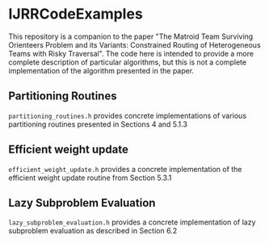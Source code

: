 # IJRRCodeExamples

This repository is a companion to the paper "The Matroid Team Surviving Orienteers Problem and its Variants: Constrained Routing of Heterogeneous Teams with Risky Traversal".  The code here is intended to provide a more complete description of particular algorithms, but this is not a complete implementation of the algorithm presented in the paper.

## Partitioning Routines

`partitioning_routines.h` provides concrete implementations of various partitioning routines presented in Sections 4 and 5.1.3

## Efficient weight update

`efficient_weight_update.h` provides a concrete implementation of the efficient weight update routine from Section 5.3.1

## Lazy Subproblem Evaluation

`lazy_subproblem_evaluation.h` provides a concrete implementation of lazy subproblem evaluation as described in Section 6.2

